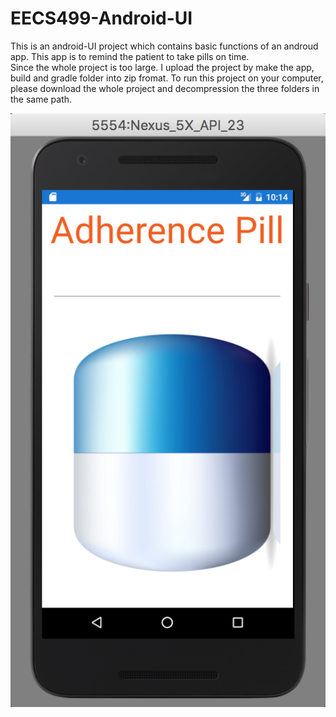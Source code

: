# EECS499-Android-UI
This is an android-UI project which contains basic functions of an androud app. This app is to remind the patient to take pills on time.<br>
Since the whole project is too large. I upload the project by make the app, build and gradle folder into zip fromat. To run this project on your computer, please download the whole project and decompression the three folders in the same path.

 ![image](https://github.com/dawn-chu/EECS499-Android-UI/blob/master/screen-shots/Screen%20Shot%202016-06-03%20at%2010.14.14.png)
